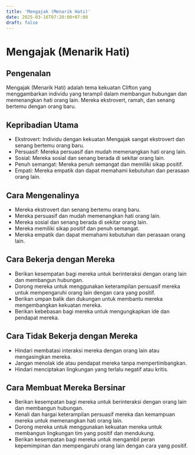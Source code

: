 ```yaml
---
title: 'Mengajak (Menarik Hati)'
date: 2025-03-16T07:20:00+07:00
draft: false
---
```


# Mengajak (Menarik Hati)

## Pengenalan

Mengajak (Menarik Hati) adalah tema kekuatan Clifton yang menggambarkan individu yang terampil dalam membangun hubungan dan memenangkan hati orang lain. Mereka ekstrovert, ramah, dan senang bertemu dengan orang baru.

## Kepribadian Utama

- Ekstrovert: Individu dengan kekuatan Mengajak sangat ekstrovert dan senang bertemu orang baru.
- Persuasif: Mereka persuasif dan mudah memenangkan hati orang lain.
- Sosial: Mereka sosial dan senang berada di sekitar orang lain.
- Penuh semangat: Mereka penuh semangat dan memiliki sikap positif.
- Empati: Mereka empatik dan dapat memahami kebutuhan dan perasaan orang lain.

## Cara Mengenalinya

- Mereka ekstrovert dan senang bertemu orang baru.
- Mereka persuasif dan mudah memenangkan hati orang lain.
- Mereka sosial dan senang berada di sekitar orang lain.
- Mereka memiliki sikap positif dan penuh semangat.
- Mereka empatik dan dapat memahami kebutuhan dan perasaan orang lain.

## Cara Bekerja dengan Mereka

- Berikan kesempatan bagi mereka untuk berinteraksi dengan orang lain dan membangun hubungan.
- Dorong mereka untuk menggunakan keterampilan persuasif mereka untuk mempengaruhi orang lain dengan cara yang positif.
- Berikan umpan balik dan dukungan untuk membantu mereka mengembangkan kekuatan mereka.
- Berikan kebebasan bagi mereka untuk mengungkapkan ide dan pendapat mereka.

## Cara Tidak Bekerja dengan Mereka

- Hindari membatasi interaksi mereka dengan orang lain atau mengasingkan mereka.
- Jangan menolak ide atau pendapat mereka tanpa mempertimbangkan.
- Hindari menciptakan lingkungan yang terlalu negatif atau kritis.

## Cara Membuat Mereka Bersinar

- Berikan kesempatan bagi mereka untuk berinteraksi dengan orang lain dan membangun hubungan.
- Kenali dan hargai keterampilan persuasif mereka dan kemampuan mereka untuk memenangkan hati orang lain.
- Dorong mereka untuk menggunakan kekuatan mereka untuk membangun lingkungan tim yang positif dan mendukung.
- Berikan kesempatan bagi mereka untuk mengambil peran kepemimpinan dan mempengaruhi orang lain dengan cara yang positif.
